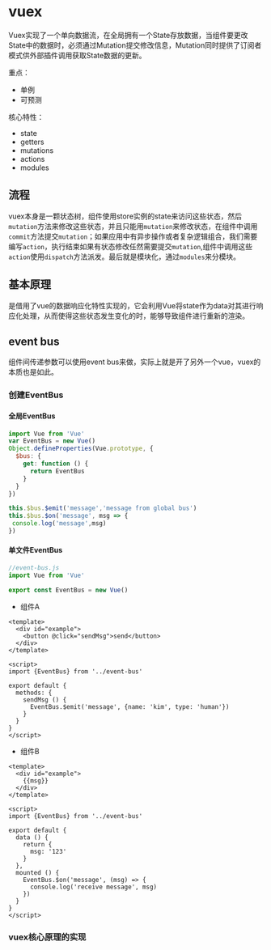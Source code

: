 # vuex

Vuex实现了一个单向数据流，在全局拥有一个State存放数据，当组件要更改State中的数据时，必须通过Mutation提交修改信息，Mutation同时提供了订阅者模式供外部插件调用获取State数据的更新。

重点：

- 单例
- 可预测

核心特性：

- state
- getters
- mutations
- actions
- modules

## 流程

vuex本身是一颗状态树，组件使用store实例的state来访问这些状态，然后`mutation`方法来修改这些状态，并且只能用`mutation`来修改状态，在组件中调用`commit`方法提交`mutation`；如果应用中有异步操作或者复杂逻辑组合，我们需要编写`action`，执行结束如果有状态修改任然需要提交`mutation`,组件中调用这些`action`使用`dispatch`方法派发。最后就是模块化，通过`modules`来分模块。

## 基本原理

是借用了vue的数据响应化特性实现的，它会利用Vue将state作为data对其进行响应化处理，从而使得这些状态发生变化的时，能够导致组件进行重新的渲染。

## event bus

组件间传递参数可以使用event bus来做，实际上就是开了另外一个vue，vuex的本质也是如此。

### 创建EventBus

#### 全局EventBus

```js
import Vue from 'Vue'
var EventBus = new Vue()
Object.defineProperties(Vue.prototype, {
  $bus: {
    get: function () {
      return EventBus
    }
  }
})

this.$bus.$emit('message','message from global bus')
this.$bus.$on('message', msg => {
 console.log('message',msg)
})

```

#### 单文件EventBus

```js
//event-bus.js
import Vue from 'Vue'

export const EventBus = new Vue()
```

- 组件A

```vue
<template>
  <div id="example">
    <button @click="sendMsg">send</button>
  </div>
</template>

<script>
import {EventBus} from '../event-bus'

export default {
  methods: {
    sendMsg () {
      EventBus.$emit('message', {name: 'kim', type: 'human'})
    }
  }
}
</script>
```

- 组件B

```vue
<template>
  <div id="example">
    {{msg}}
  </div>
</template>

<script>
import {EventBus} from '../event-bus'

export default {
  data () {
    return {
      msg: '123'
    }
  },
  mounted () {
    EventBus.$on('message', (msg) => {
      console.log('receive message', msg)
    })
  }
}
</script>
```

### vuex核心原理的实现

```js

```
